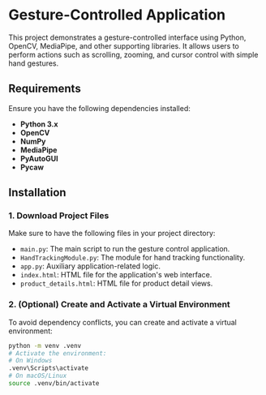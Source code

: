 # Gesture-Controlled Application  

This project demonstrates a gesture-controlled interface using Python, OpenCV, MediaPipe, and other supporting libraries. It allows users to perform actions such as scrolling, zooming, and cursor control with simple hand gestures.

## Requirements  

Ensure you have the following dependencies installed:  
- **Python 3.x**  
- **OpenCV**  
- **NumPy**  
- **MediaPipe**  
- **PyAutoGUI**  
- **Pycaw**  

## Installation  

### 1. Download Project Files  
Make sure to have the following files in your project directory:  
- `main.py`: The main script to run the gesture control application.  
- `HandTrackingModule.py`: The module for hand tracking functionality.  
- `app.py`: Auxiliary application-related logic.  
- `index.html`: HTML file for the application's web interface.  
- `product_details.html`: HTML file for product detail views.  

### 2. (Optional) Create and Activate a Virtual Environment  
To avoid dependency conflicts, you can create and activate a virtual environment:  
```bash
python -m venv .venv  
# Activate the environment:
# On Windows
.venv\Scripts\activate  
# On macOS/Linux
source .venv/bin/activate  
